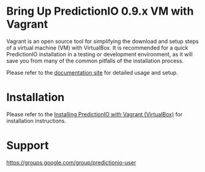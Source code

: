 Bring Up PredictionIO 0.9.x VM with Vagrant
===========================================

Vagrant is an open source tool for simplifying the download and setup steps of
a virtual machine (VM) with VirtualBox. It is recommended for a quick
PredictionIO installation in a testing or development environment, as it will
save you from many of the common pitfalls of the installation process.

Please refer to the
[documentation site](http://docs.prediction.io/current/)
for detailed usage and setup.

Installation
============

Please refer to the [Installing PredictionIO with Vagrant (VirtualBox)](http://docs.prediction.io/install/install-vagrant/) for installation instructions.

Support
=======

https://groups.google.com/group/predictionio-user
